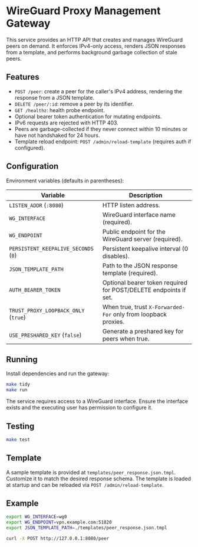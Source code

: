 # WireGuard Proxy Management Gateway

This service provides an HTTP API that creates and manages WireGuard peers on demand. It enforces IPv4-only access, renders JSON responses from a template, and performs background garbage collection of stale peers.

## Features

- `POST /peer`: create a peer for the caller's IPv4 address, rendering the response from a JSON template.
- `DELETE /peer/:id`: remove a peer by its identifier.
- `GET /healthz`: health probe endpoint.
- Optional bearer token authentication for mutating endpoints.
- IPv6 requests are rejected with HTTP 403.
- Peers are garbage-collected if they never connect within 10 minutes or have not handshaked for 24 hours.
- Template reload endpoint: `POST /admin/reload-template` (requires auth if configured).

## Configuration

Environment variables (defaults in parentheses):

| Variable | Description |
| --- | --- |
| `LISTEN_ADDR` (`:8080`) | HTTP listen address. |
| `WG_INTERFACE` | WireGuard interface name (required). |
| `WG_ENDPOINT` | Public endpoint for the WireGuard server (required). |
| `PERSISTENT_KEEPALIVE_SECONDS` (`0`) | Persistent keepalive interval (0 disables). |
| `JSON_TEMPLATE_PATH` | Path to the JSON response template (required). |
| `AUTH_BEARER_TOKEN` | Optional bearer token required for POST/DELETE endpoints if set. |
| `TRUST_PROXY_LOOPBACK_ONLY` (`true`) | When true, trust `X-Forwarded-For` only from loopback proxies. |
| `USE_PRESHARED_KEY` (`false`) | Generate a preshared key for peers when true. |

## Running

Install dependencies and run the gateway:

```bash
make tidy
make run
```

The service requires access to a WireGuard interface. Ensure the interface exists and the executing user has permission to configure it.

## Testing

```bash
make test
```

## Template

A sample template is provided at `templates/peer_response.json.tmpl`. Customize it to match the desired response schema. The template is loaded at startup and can be reloaded via `POST /admin/reload-template`.

## Example

```bash
export WG_INTERFACE=wg0
export WG_ENDPOINT=vpn.example.com:51820
export JSON_TEMPLATE_PATH=./templates/peer_response.json.tmpl

curl -X POST http://127.0.0.1:8080/peer
```

